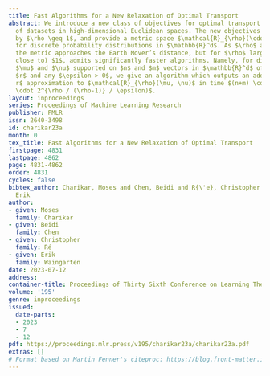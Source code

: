 ```yaml
---
title: Fast Algorithms for a New Relaxation of Optimal Transport
abstract: We introduce a new class of objectives for optimal transport computations
  of datasets in high-dimensional Euclidean spaces. The new objectives are parametrized
  by $\rho \geq 1$, and provide a metric space $\mathcal{R}_{\rho}(\cdot, \cdot)$
  for discrete probability distributions in $\mathbb{R}^d$. As $\rho$ approaches $1$,
  the metric approaches the Earth Mover’s distance, but for $\rho$ larger than (but
  close to) $1$, admits significantly faster algorithms. Namely, for distributions
  $\mu$ and $\nu$ supported on $n$ and $m$ vectors in $\mathbb{R}^d$ of norm at most
  $r$ and any $\epsilon > 0$, we give an algorithm which outputs an additive $\epsilon
  r$ approximation to $\mathcal{R}_{\rho}(\mu, \nu)$ in time $(n+m) \cdot \mathrm{poly}((nm)^{(\rho-1)/\rho}
  \cdot 2^{\rho / (\rho-1)} / \epsilon)$.
layout: inproceedings
series: Proceedings of Machine Learning Research
publisher: PMLR
issn: 2640-3498
id: charikar23a
month: 0
tex_title: Fast Algorithms for a New Relaxation of Optimal Transport
firstpage: 4831
lastpage: 4862
page: 4831-4862
order: 4831
cycles: false
bibtex_author: Charikar, Moses and Chen, Beidi and R{\'e}, Christopher and Waingarten,
  Erik
author:
- given: Moses
  family: Charikar
- given: Beidi
  family: Chen
- given: Christopher
  family: Ré
- given: Erik
  family: Waingarten
date: 2023-07-12
address: 
container-title: Proceedings of Thirty Sixth Conference on Learning Theory
volume: '195'
genre: inproceedings
issued:
  date-parts:
  - 2023
  - 7
  - 12
pdf: https://proceedings.mlr.press/v195/charikar23a/charikar23a.pdf
extras: []
# Format based on Martin Fenner's citeproc: https://blog.front-matter.io/posts/citeproc-yaml-for-bibliographies/
---
```

